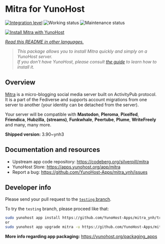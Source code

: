 <!--
N.B.: This README was automatically generated by <https://github.com/YunoHost/apps/tree/master/tools/readme_generator>
It shall NOT be edited by hand.
-->

# Mitra for YunoHost

[![Integration level](https://dash.yunohost.org/integration/mitra.svg)](https://ci-apps.yunohost.org/ci/apps/mitra/) ![Working status](https://ci-apps.yunohost.org/ci/badges/mitra.status.svg) ![Maintenance status](https://ci-apps.yunohost.org/ci/badges/mitra.maintain.svg)

[![Install Mitra with YunoHost](https://install-app.yunohost.org/install-with-yunohost.svg)](https://install-app.yunohost.org/?app=mitra)

*[Read this README in other languages.](./ALL_README.md)*

> *This package allows you to install Mitra quickly and simply on a YunoHost server.*  
> *If you don't have YunoHost, please consult [the guide](https://yunohost.org/install) to learn how to install it.*

## Overview

[Mitra](https://codeberg.org/silverpill/mitra) is a micro-blogging social media server built on ActivityPub protocol. It is a part of the Fediverse and supports account migrations from one server to another (your identity can be detached from the server).

Your server will be compatible with **Mastodon**, **Pleroma**, **Pixelfed**, **Friendica**, **Hubzilla**, **(streams)**, **Funkwhale**, **Peertube**, **Plume**, **WriteFreely** and many, many more.


**Shipped version:** 3.90~ynh3
## Documentation and resources

- Upstream app code repository: <https://codeberg.org/silverpill/mitra>
- YunoHost Store: <https://apps.yunohost.org/app/mitra>
- Report a bug: <https://github.com/YunoHost-Apps/mitra_ynh/issues>

## Developer info

Please send your pull request to the [`testing` branch](https://github.com/YunoHost-Apps/mitra_ynh/tree/testing).

To try the `testing` branch, please proceed like that:

```bash
sudo yunohost app install https://github.com/YunoHost-Apps/mitra_ynh/tree/testing --debug
or
sudo yunohost app upgrade mitra -u https://github.com/YunoHost-Apps/mitra_ynh/tree/testing --debug
```

**More info regarding app packaging:** <https://yunohost.org/packaging_apps>
